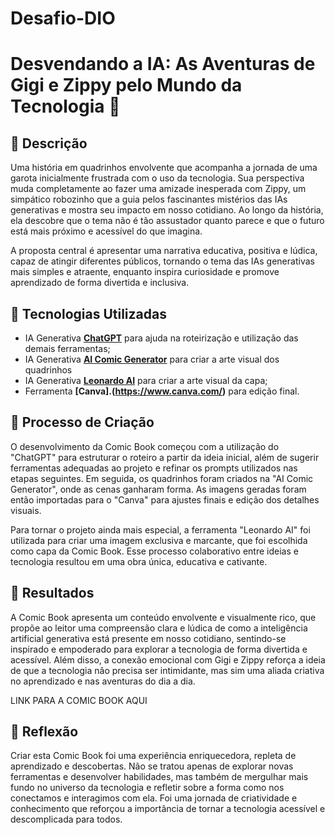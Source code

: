 # Desafio-DIO
# Desvendando a IA: As Aventuras de Gigi e Zippy pelo Mundo da Tecnologia 🤖

## 📒 Descrição
Uma história em quadrinhos envolvente que acompanha a jornada de uma garota inicialmente frustrada com o uso da tecnologia. Sua perspectiva muda completamente ao fazer uma amizade inesperada com Zippy, um simpático robozinho que a guia pelos fascinantes mistérios das IAs generativas e mostra seu impacto em nosso cotidiano. Ao longo da história, ela descobre que o tema não é tão assustador quanto parece e que o futuro está mais próximo e acessível do que imagina.

A proposta central é apresentar uma narrativa educativa, positiva e lúdica, capaz de atingir diferentes públicos, tornando o tema das IAs generativas mais simples e atraente, enquanto inspira curiosidade e promove aprendizado de forma divertida e inclusiva.

## 🤖 Tecnologias Utilizadas
- IA Generativa **[ChatGPT](https://chat.openai.com)** para ajuda na roteirização e utilização das demais ferramentas;
- IA Generativa **[AI Comic Generator](https://aicomicgenerator.net/)** para criar a arte visual dos quadrinhos 
- IA Generativa **[Leonardo AI](https://leonardo.ai)** para criar a arte visual da capa;
- Ferramenta **[Canva].(https://www.canva.com/)** para edição final.

## 🧐 Processo de Criação
O desenvolvimento da Comic Book começou com a utilização do "ChatGPT" para estruturar o roteiro a partir da ideia inicial, além de sugerir ferramentas adequadas ao projeto e refinar os prompts utilizados nas etapas seguintes. Em seguida, os quadrinhos foram criados na "AI Comic Generator", onde as cenas ganharam forma. As imagens geradas foram então importadas para o "Canva" para ajustes finais e edição dos detalhes visuais.

Para tornar o projeto ainda mais especial, a ferramenta "Leonardo AI" foi utilizada para criar uma imagem exclusiva e marcante, que foi escolhida como capa da Comic Book. Esse processo colaborativo entre ideias e tecnologia resultou em uma obra única, educativa e cativante.

## 🚀 Resultados
A Comic Book apresenta um conteúdo envolvente e visualmente rico, que propõe ao leitor uma compreensão clara e lúdica de como a inteligência artificial generativa está presente em nosso cotidiano, sentindo-se inspirado e empoderado para explorar a tecnologia de forma divertida e acessível. Além disso, a conexão emocional com Gigi e Zippy reforça a ideia de que a tecnologia não precisa ser intimidante, mas sim uma aliada criativa no aprendizado e nas aventuras do dia a dia.

LINK PARA A COMIC BOOK AQUI

## 💭 Reflexão
Criar esta Comic Book foi uma experiência enriquecedora, repleta de aprendizado e descobertas. Não se tratou apenas de explorar novas ferramentas e desenvolver habilidades, mas também de mergulhar mais fundo no universo da tecnologia e refletir sobre a forma como nos conectamos e interagimos com ela. Foi uma jornada de criatividade e conhecimento que reforçou a importância de tornar a tecnologia acessível e descomplicada para todos.
